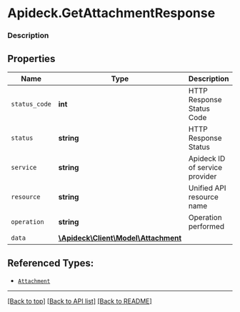 # Apideck.GetAttachmentResponse

### Description

## Properties
Name | Type | Description | Notes
------------ | ------------- | ------------- | -------------
`status_code` | **int** | HTTP Response Status Code | 
`status` | **string** | HTTP Response Status | 
`service` | **string** | Apideck ID of service provider | 
`resource` | **string** | Unified API resource name | 
`operation` | **string** | Operation performed | 
`data` | [**\Apideck\Client\Model\Attachment**](Attachment.md) |  | 





## Referenced Types:





* [`Attachment`](Attachment.md)

---

[[Back to top]](#) [[Back to API list]](../../../../README.md#documentation-for-api-endpoints) [[Back to README]](../../../../README.md)



